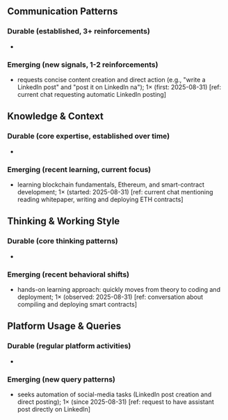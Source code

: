 ## Communication Patterns
### Durable (established, 3+ reinforcements)
-  

### Emerging (new signals, 1-2 reinforcements)
- requests concise content creation and direct action (e.g., "write a LinkedIn post" and "post it on LinkedIn na"); 1× (first: 2025-08-31) [ref: current chat requesting automatic LinkedIn posting]

## Knowledge & Context
### Durable (core expertise, established over time)
-  

### Emerging (recent learning, current focus)
- learning blockchain fundamentals, Ethereum, and smart-contract development; 1× (started: 2025-08-31) [ref: current chat mentioning reading whitepaper, writing and deploying ETH contracts]

## Thinking & Working Style
### Durable (core thinking patterns)
-  

### Emerging (recent behavioral shifts)
- hands-on learning approach: quickly moves from theory to coding and deployment; 1× (observed: 2025-08-31) [ref: conversation about compiling and deploying smart contracts]

## Platform Usage & Queries
### Durable (regular platform activities)
-  

### Emerging (new query patterns)
- seeks automation of social-media tasks (LinkedIn post creation and direct posting); 1× (since 2025-08-31) [ref: request to have assistant post directly on LinkedIn]